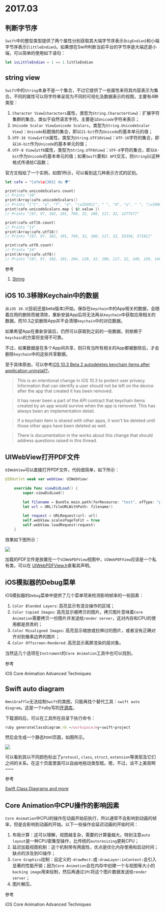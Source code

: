 # 2017.03

判断字节序
----------

`Swift`中的整型类型提供了两个属性分别获取其大端字节序表示(`bigEndian`)和小端字节序表示(`littleEndian`)。如果想在Swift判断当前平台的字节序是大端还是小端，可以简单的使用如下语句：

```swift
let isLittleEndian = 1 == 1.littleEndian
```

string view 
----------

`Swift`中的`String`本身不是一个集合，不过它提供了一些属性来将其内容表示为集合。不同的属性可以将字符串呈现为不同的可视化及数据表示的视图，主要有4种类型：

1. `Character View`(`characters`属性，类型为`String.Character​View`)：扩展字符集群的集合，类似于自然语言字符。主要是以`Unicode`字符来表示；
2. `Unicode Scalar View`(`unicode Scalars`，类型为`String.Unicode​Scalar​View`)：`Unicode`标题值的集合，即以`21-bit`作为`Unicode`的基本单元的值；
3. `UTF-16 View`(`utf16`属性，类型为`String.UTF16View`)：`UTF-16`字符的集合，即以`16-bit`作为`Unicode`的基本单元的值；
4. `UTF-8 View`(`utf8`属性，类型为`String.UTF8View`)：`UTF-8`字符的集合，即以`8-bit`作为`Unicode`的基本单元的值；如果`Swift`要和`C API`交互，则`String`以这种格式传递给C函数；

官方文档给了一个实例，如图1所示，可以看到这几种表示方式的区别。

```swift
let cafe = "Cafe\u{301} du 🌍"

print(cafe.unicodeScalars.count)
// Prints "10"
print(Array(cafe.unicodeScalars))
// Prints "["C", "a", "f", "e", "\u{0301}", " ", "d", "u", " ", "\u{0001F30D}"]"
print(cafe.unicodeScalars.map { $0.value })
// Prints "[67, 97, 102, 101, 769, 32, 100, 117, 32, 127757]"

print(cafe.utf16.count)
// Prints "11"
print(Array(cafe.utf16))
// Prints "[67, 97, 102, 101, 769, 32, 100, 117, 32, 55356, 57101]"

print(cafe.utf8.count)
// Prints "14"
print(Array(cafe.utf8))
// Prints "[67, 97, 102, 101, 204, 129, 32, 100, 117, 32, 240, 159, 140, 141]"
```

参考

1. [String](https://developer.apple.com/reference/swift/string)

iOS 10.3移除Keychain中的数据
----------

从`iOS 10.3`(目前还是beta版本)开始，保存在`keychain`中的App相关的数据，会随着应用的删除而被清除，重新安装App后将无法再从`keychain`中获取应用相关的数据。而10.3之前删除App并不会清理`keychain`中的对应数据。

如果希望App在重新安装后，仍然可以获取到之前的一些数据，则依赖于`keychain`的方案将变得不可靠。

不过，如果数据是在多个App间共享，则只有当所有相关的App都被删除后，才会删除`keychain`中的这些共享数据。

至于具体原由，可以参考[iOS 10.3 Beta 2 autodeletes keychain items after application uninstall?](https://forums.developer.apple.com/thread/72271)。

> This is an intentional change in iOS 10.3 to protect user privacy. Information that can identify a user should not be left on the device after the app that created it has been removed.
 
> It has never been a part of the API contract that keychain items created by an app would survive when the app is removed. This has always been an implementation detail.
 
> If a keychain item is shared with other apps, it won't be deleted until those other apps have been deleted as well.
 
> There is documentation in the works about this change that should address questions raised in this thread.

UIWebView打开PDF文件
----------

`UIWebView`可以直接打开PDF文件，代码很简单，如下所示：

```swift
@IBOutlet weak var webView: UIWebView!
    
    override func viewDidLoad() {
        super.viewDidLoad()
        
        let filename = Bundle.main.path(forResource: "test", ofType: "pdf")
        let url = URL(fileURLWithPath: filename!)
        
        let request = URLRequest(url: url)
        self.webView.scalesPageToFit = true
        self.webView.loadRequest(request)
    }
```

效果如下图所示：

![](https://github.com/southpeak/iOS-tech-set/blob/master/images/2017/03/4-1.png?raw=true)

加载的PDF文件是放置在一个`UIWebPDFView`视图中，`UIWebPDFView`应该是一个私有类，可以在 [UIWebPDFView.h](https://github.com/nst/iOS-Runtime-Headers/blob/master/Frameworks/UIKit.framework/UIWebPDFView.h)查看其声明。

iOS模拟器的Debug菜单
----------

iOS模拟器的`Debug`菜单中提供了几个菜单项来检测影响帧率的一些因素：

1. `Color Blended Layers`: 高亮显示有混合操作的区域；
2. `Color Copied Images`: 高亮显示被拷贝的图片。拷贝图片意味着`Core Animation`需要拷贝一份图片并发送给`render server`，这对内存和CPU的使用都是昂贵的；
3. `Color Misaligned Images`: 高亮显示缩放或拉伸过的图片，或者没有正确对齐对到像素边界的图片；
4. `Color Offscreen-Rendered`: 高亮显示离屏渲染的层对象。

当然这几个选项在`Instrument`的`Core Animation`工具中也可以找到。

参考

iOS Core Animation Advanced Techniques

Swift auto diagram
----------

`OmniGraffle`无法绘制`Swift`的类图，只能再找个替代工具：`swift auto diagram`。这是一个ruby写的[开源库](https://github.com/yoshimkd/swift-auto-diagram)。

下载源码后，可以在工具所在目录下执行命令：

```ruby
ruby generateClassDiagram.rb ~/workspace/my-swift-project
```

然后会生成一个静态html页面，如图所示。

![](https://github.com/southpeak/iOS-tech-set/blob/master/images/2017/03/6-1.png?raw=true)

可以看到其以不同颜色标出了`protocol`, `class`, `struct`, `extension`等类型及它们之间的关系。在这个页面里面可以自由地拖动类型框。嗯，不过，谈不上美观啊~~~

参考

[Swift Class Diagrams and more](https://martinmitrevski.com/2016/10/12/swift-class-diagrams-and-more/)

Core Animation中CPU操作的影响因素
----------

`Core Animation`中CPU的操作在动画开始前执行，所以通常不会影响到动画的帧率，但是会影响到动画的开始。以下一些操作会延迟动画的开始时间：

1. 布局计算：这可以理解，视图越复杂，需要的计算量越大。特别注意`auto layout`是一种CPU密集型操作，比传统的`autoresizing`更耗CPU；
2. 延迟加载视图机制：这个机制带有两面性，优点是优化内存使用和启动时间；缺点的涉及到IO操作；
3. `Core Graphics`绘制：自定义的`-drawRect:`或`-drawLayer:inContext:`会引入显著的性能开销；因为`Core Animation`会在内存中创建一个与视图等大小的`backing image`用来绘制，然后再通过`IPC`将这个图片数据发送给`render server`；
4. 图片解压。

参考

iOS Core Animation Advanced Techniques

